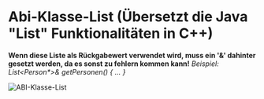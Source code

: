 # Abi-Klasse-List (Übersetzt die Java "List" Funktionalitäten in C++) 
**Wenn diese Liste als Rückgabewert verwendet wird, muss ein '&' dahinter gesetzt werden, da es sonst zu fehlern kommen kann!**
*Beispiel: List<Person\*>& getPersonen() { ... }*

![ABI-Klasse-List](https://user-images.githubusercontent.com/78038701/156127387-cdb88a14-fb83-40f6-8161-e70b6171960d.png)
